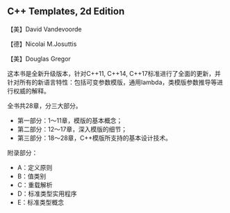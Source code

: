 ## C++ Templates, 2d Edition

【美】David Vandevoorde

【德】Nicolai M.Josuttis

【美】Douglas Gregor



这本书是全新升级版本，针对C++11, C++14, C++17标准进行了全面的更新，并针对所有的新语言特性：包括可变参数模版，通用lambda，类模版参数推导等进行权威的解释。



全书共28章，分三大部分。

- 第一部分：1～11章，模版的基本概念；
- 第二部分：12～17章，深入模版的细节；
- 第三部分：18～28章，C++模版所支持的基本设计技术。

附录部分：

- A：定义原则
- B：值类别
- C：重载解析
- D：标准类型实用程序
- E：标准类型概念

